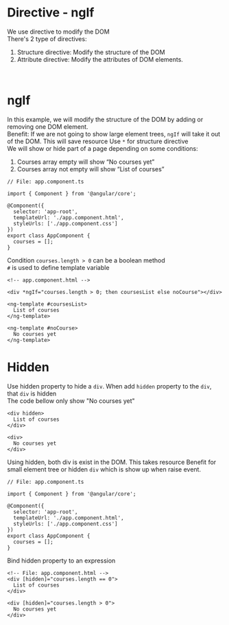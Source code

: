 # Directive - ngIf
We use directive to modify the DOM<br>
There's 2 type of directives:
1. Structure directive: Modify the structure of the DOM
2. Attribute directive: Modify the attributes of DOM elements.
<br>

# ngIf
In this example, we will modify the structure of the DOM by adding or removing one DOM element.<br>
Benefit: If we are not going to show large element trees, ```ngIf``` will take it out of the DOM. This will save resource
Use ```*``` for structure directive<br>
We will show or hide part of a page depending on some conditions:<br>
1. Courses array empty will show “No courses yet”<br>
2. Courses array not empty will show “List of courses”


```
// File: app.component.ts

import { Component } from '@angular/core';

@Component({
  selector: 'app-root',
  templateUrl: './app.component.html',
  styleUrls: ['./app.component.css']
})
export class AppComponent {
  courses = [];
}
```

Condition ```courses.length > 0``` can be a boolean method<br>
```#``` is used to define template variable
```
<!-- app.component.html -->

<div *ngIf="courses.length > 0; then coursesList else noCourse"></div>

<ng-template #coursesList>
  List of courses
</ng-template>

<ng-template #noCourse>
  No courses yet
</ng-template>
```

# Hidden
Use hidden property to hide a ```div```. When add ```hidden``` property to the ```div```, that ```div``` is hidden <br>
The code bellow only show "No courses yet"
```
<div hidden>
  List of courses
</div>

<div>
  No courses yet
</div>
```

Using hidden, both div is exist in the DOM. This takes resource
Benefit for small element tree or hidden ```div``` which is show up when raise event.

```
// File: app.component.ts

import { Component } from '@angular/core';

@Component({
  selector: 'app-root',
  templateUrl: './app.component.html',
  styleUrls: ['./app.component.css']
})
export class AppComponent {
  courses = [];
}
```
Bind hidden property to an expression
```
<!-- File: app.component.html -->
<div [hidden]="courses.length == 0">
  List of courses
</div>

<div [hidden]="courses.length > 0">
  No courses yet
</div>

```
